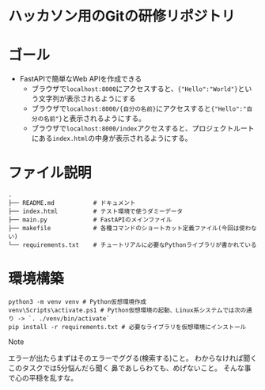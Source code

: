 # ハッカソン用のGitの研修リポジトリ


# ゴール

- FastAPIで簡単なWeb APIを作成できる
    - ブラウザで`localhost:8000`にアクセスすると、`{"Hello":"World"}`という文字列が表示されるようにする
    - ブラウザで`localhost:8000/{自分の名前}`にアクセスすると`{"Hello":"自分の名前"}`と表示されるようにする。
    - ブラウザで`localhost:8000/index`アクセスすると、プロジェクトルートにある`index.html`の中身が表示されるようにする。


# ファイル説明

```
.
├── README.md           # ドキュメント
├── index.html          # テスト環境で使うダミーデータ
├── main.py             # FastAPIのメインファイル
├── makefile            # 各種コマンドのショートカット定義ファイル(今回は使わない)
└── requirements.txt    # チュートリアルに必要なPythonライブラリが書かれている
```


# 環境構築

```
python3 -m venv venv # Python仮想環境作成
venv\Scripts\activate.ps1 # Python仮想環境の起動、Linux系システムでは次の通り -> `. ./venv/bin/activate`
pip install -r requirements.txt # 必要なライブラリを仮想環境にインストール
```

> [!NOTE]
> エラーが出たらまずはそのエラーでググる(検索する)こと。
> わからなければ聞くこのタスクでは5分悩んだら聞く
> 鼻であしらわても、めげないこと。
> そんな事で心の平穏を乱すな。
